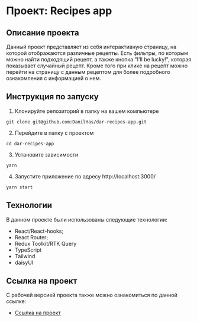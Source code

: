 # Проект: Recipes app

## Описание проекта

Данный проект представляет из себя интерактивную страницу, на которой отображаются различные рецепты. Есть фильтры, по которым можно найти подходящий рецепт, а также кнопка "I'll be lucky!", которая показывает случайный рецепт. Кроме того при клике на рецепт можно перейти на страницу с данным рецептом для более подробного ознакомления с информацией о нем.

## Инструкция по запуску

1. Клонируйте репозиторий в папку на вашем компьютере

`git clone git@github.com:DanilHas/dar-recipes-app.git`

2. Перейдите в папку с проектом

`cd dar-recipes-app`

3. Установите зависимости

`yarn`

4. Запустите приложение по адресу http://localhost:3000/

`yarn start`

## Технологии

В данном проекте были использованы следующие технологии:

- React/React-hooks;
- React Router;
- Redux Toolkit/RTK Query
- TypeScript
- Tailwind
- daisyUI

## Ссылка на проект

С рабочей версией проекта также можно ознакомиться по данной ссылке:

- [Ссылка на проект](https://beautiful-sundae-7330b6.netlify.app/)
